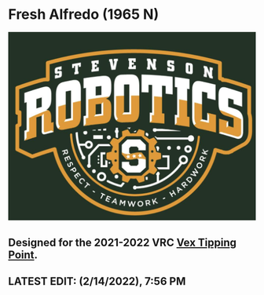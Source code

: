 # Fresh Alfredo (1965 N)
![](./media/stevensonvexlogo.png "Stevenson Robotics 2021-2022")
## Designed for the 2021-2022 VRC [Vex Tipping Point](https://www.vexrobotics.com/v5/competition/vrc-current-game).
## LATEST EDIT: (2/14/2022), 7:56 PM